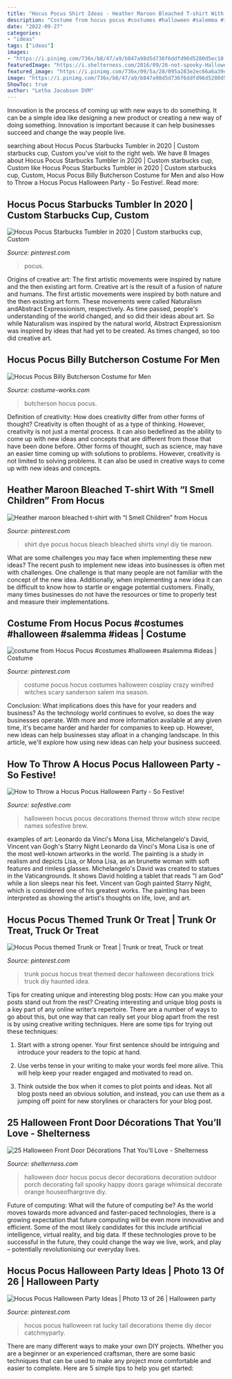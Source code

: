 ```yaml
---
title: "Hocus Pocus Shirt Ideas - Heather Maroon Bleached T-shirt With “i Smell Children” From Hocus"
description: "Costume from hocus pocus #costumes #halloween #salemma #ideas"
date: "2022-09-27"
categories:
- "ideas"
tags: ["ideas"]
images:
- "https://i.pinimg.com/736x/b8/47/a9/b847a98d5d736f6ddfd96d5280d5ec10.jpg"
featuredImage: "https://i.shelterness.com/2016/09/26-not-spooky-Halloween-door-decor-in-orange-and-black.jpg"
featured_image: "https://i.pinimg.com/736x/09/5a/28/095a283e2ec66a6a39c17b1a3e5d0157--medusa-costume-halloween-costume-ideas.jpg"
image: "https://i.pinimg.com/736x/b8/47/a9/b847a98d5d736f6ddfd96d5280d5ec10.jpg"
ShowToc: true
author: "Letha Jacobson DVM"
---
```



Innovation is the process of coming up with new ways to do something. It can be a simple idea like designing a new product or creating a new way of doing something. Innovation is important because it can help businesses succeed and change the way people live.

	

		
searching about Hocus Pocus Starbucks Tumbler in 2020 | Custom starbucks cup, Custom you've visit to the right web. We have 8 Images about Hocus Pocus Starbucks Tumbler in 2020 | Custom starbucks cup, Custom like Hocus Pocus Starbucks Tumbler in 2020 | Custom starbucks cup, Custom, Hocus Pocus Billy Butcherson Costume for Men and also How to Throw a Hocus Pocus Halloween Party - So Festive!. Read more:
		
    
## Hocus Pocus Starbucks Tumbler In 2020 | Custom Starbucks Cup, Custom

<img loading=lazy src="https://i.pinimg.com/736x/b8/47/a9/b847a98d5d736f6ddfd96d5280d5ec10.jpg" onerror="this.onerror=null;this.src='https://tse1.mm.bing.net/th?id=OIP.02zzVBYGL9Rk44P29-QN3gHaJ3&amp;pid=15.1';" alt="Hocus Pocus Starbucks Tumbler in 2020 | Custom starbucks cup, Custom">

_Source: pinterest.com_

>pocus. 

	

Origins of creative art: The first artistic movements were inspired by nature and the then existing art form.
Creative art is the result of a fusion of nature and humans. The first artistic movements were inspired by both nature and the then existing art form. These movements were called Naturalism andAbstract Expressionism, respectively. As time passed, people's understanding of the world changed, and so did their ideas about art. So while Naturalism was inspired by the natural world, Abstract Expressionism was inspired by ideas that had yet to be created. As times changed, so too did creative art.

    
## Hocus Pocus Billy Butcherson Costume For Men

<img loading=lazy src="https://photos.costume-works.com/full/billy_butcherson.jpg" onerror="this.onerror=null;this.src='https://tse4.mm.bing.net/th?id=OIP.UyTVlkESVs-DDoO-dSUsyAHaJ3&amp;pid=15.1';" alt="Hocus Pocus Billy Butcherson Costume for Men">

_Source: costume-works.com_

>butcherson hocus pocus. 

	

Definition of creativity: How does creativity differ from other forms of thought?
Creativity is often thought of as a type of thinking. However, creativity is not just a mental process. It can also bedefined as the ability to come up with new ideas and concepts that are different from those that have been done before. Other forms of thought, such as science, may have an easier time coming up with solutions to problems. However, creativity is not limited to solving problems. It can also be used in creative ways to come up with new ideas and concepts.

    
## Heather Maroon Bleached T-shirt With “I Smell Children” From Hocus

<img loading=lazy src="https://i.pinimg.com/736x/12/91/2d/12912d31d566ffafed881f671cc4803e.jpg" onerror="this.onerror=null;this.src='https://tse1.mm.bing.net/th?id=OIP.ZT1UGSNh9EV2ACuuzlOxdgHaGc&amp;pid=15.1';" alt="Heather maroon bleached t-shirt with “I Smell Children” from Hocus">

_Source: pinterest.com_

>shirt dye pocus hocus bleach bleached shirts vinyl diy tie maroon. 

	

What are some challenges you may face when implementing these new ideas?
The recent push to implement new ideas into businesses is often met with challenges. One challenge is that many people are not familiar with the concept of the new idea. Additionally, when implementing a new idea it can be difficult to know how to startle or engage potential customers. Finally, many times businesses do not have the resources or time to properly test and measure their implementations.

    
## Costume From Hocus Pocus #costumes #halloween #salemma #ideas | Costume

<img loading=lazy src="https://i.pinimg.com/736x/09/5a/28/095a283e2ec66a6a39c17b1a3e5d0157--medusa-costume-halloween-costume-ideas.jpg" onerror="this.onerror=null;this.src='https://tse3.mm.bing.net/th?id=OIP.lFj8TmqfqMRgtFzGtNunWwHaLI&amp;pid=15.1';" alt="costume from Hocus Pocus #costumes #halloween #salemma #ideas | Costume">

_Source: pinterest.com_

>costume pocus hocus costumes halloween cosplay crazy winifred witches scary sanderson salem ma season. 

	

Conclusion: What implications does this have for your readers and business?
As the technology world continues to evolve, so does the way businesses operate. With more and more information available at any given time, it's became harder and harder for companies to keep up. However, new ideas can help businesses stay afloat in a changing landscape. In this article, we'll explore how using new ideas can help your business succeed.

    
## How To Throw A Hocus Pocus Halloween Party - So Festive!

<img loading=lazy src="http://sofestive.com/wp-content/uploads/2016/10/Halloween-Party-Ideas-31.jpg" onerror="this.onerror=null;this.src='https://tse2.mm.bing.net/th?id=OIP.mMA9NeezcFm4aQfpgbNdwAHaLH&amp;pid=15.1';" alt="How to Throw a Hocus Pocus Halloween Party - So Festive!">

_Source: sofestive.com_

>halloween hocus pocus decorations themed throw witch stew recipe names sofestive brew. 

	

examples of art: Leonardo da Vinci's Mona Lisa, Michelangelo's David, Vincent van Gogh's Starry Night
Leonardo da Vinci's Mona Lisa is one of the most well-known artworks in the world. The painting is a study in realism and depicts Lisa, or Mona Lisa, as an brunette woman with soft features and rimless glasses. Michelangelo's David was created to statues in the Vaticangrounds. It shows David holding a tablet that reads "I am God" while a lion sleeps near his feet. Vincent van Gogh painted Starry Night, which is considered one of his greatest works. The painting has been interpreted as showing the artist's thoughts on life, love, and art.

    
## Hocus Pocus Themed Trunk Or Treat | Trunk Or Treat, Truck Or Treat

<img loading=lazy src="https://i.pinimg.com/736x/92/d5/f8/92d5f8c7e4ae405aed22f41cfa682ec8.jpg" onerror="this.onerror=null;this.src='https://tse1.mm.bing.net/th?id=OIP.r6UZa0EnhaQlZlAZyI8QtQHaJ3&amp;pid=15.1';" alt="Hocus Pocus themed Trunk or Treat | Trunk or treat, Truck or treat">

_Source: pinterest.com_

>trunk pocus hocus treat themed decor halloween decorations trick truck diy haunted idea. 

	

Tips for creating unique and interesting blog posts: How can you make your posts stand out from the rest?
Creating interesting and unique blog posts is a key part of any online writer’s repertoire. There are a number of ways to go about this, but one way that can really set your blog apart from the rest is by using creative writing techniques. Here are some tips for trying out these techniques:
1. Start with a strong opener. Your first sentence should be intriguing and introduce your readers to the topic at hand.

2. Use verbs tense in your writing to make your words feel more alive. This will help keep your reader engaged and motivated to read on.

3. Think outside the box when it comes to plot points and ideas. Not all blog posts need an obvious solution, and instead, you can use them as a jumping off point for new storylines or characters for your blog post.


    
## 25 Halloween Front Door Décorations That You’ll Love - Shelterness

<img loading=lazy src="https://i.shelterness.com/2016/09/26-not-spooky-Halloween-door-decor-in-orange-and-black.jpg" onerror="this.onerror=null;this.src='https://tse3.mm.bing.net/th?id=OIP.5zZ1X6IMykVk9El6mhnmXwHaJ3&amp;pid=15.1';" alt="25 Halloween Front Door Décorations That You’ll Love - Shelterness">

_Source: shelterness.com_

>halloween door hocus pocus decor decorations decoration outdoor porch decorating fall spooky happy doors garage whimsical decorate orange houseofhargrove diy. 

	

Future of computing: What will the future of computing be?
As the world moves towards more advanced and faster-paced technologies, there is a growing expectation that future computing will be even more innovative and efficient. Some of the most likely candidates for this include artificial intelligence, virtual reality, and big data. If these technologies prove to be successful in the future, they could change the way we live, work, and play – potentially revolutionising our everyday lives.

    
## Hocus Pocus Halloween Party Ideas | Photo 13 Of 26 | Halloween Party

<img loading=lazy src="https://i.pinimg.com/736x/c7/64/3b/c7643b5e2c3bf38f490fe34ecef19a7f.jpg" onerror="this.onerror=null;this.src='https://tse3.mm.bing.net/th?id=OIP.pLyjXDLkP-cxjqDZDlG0QwHaLJ&amp;pid=15.1';" alt="Hocus Pocus Halloween Party Ideas | Photo 13 of 26 | Halloween party">

_Source: pinterest.com_

>hocus pocus halloween rat lucky tail decorations theme diy decor catchmyparty. 

	

There are many different ways to make your own DIY projects. Whether you are a beginner or an experienced craftsman, there are some basic techniques that can be used to make any project more comfortable and easier to complete. Here are 5 simple tips to help you get started:

